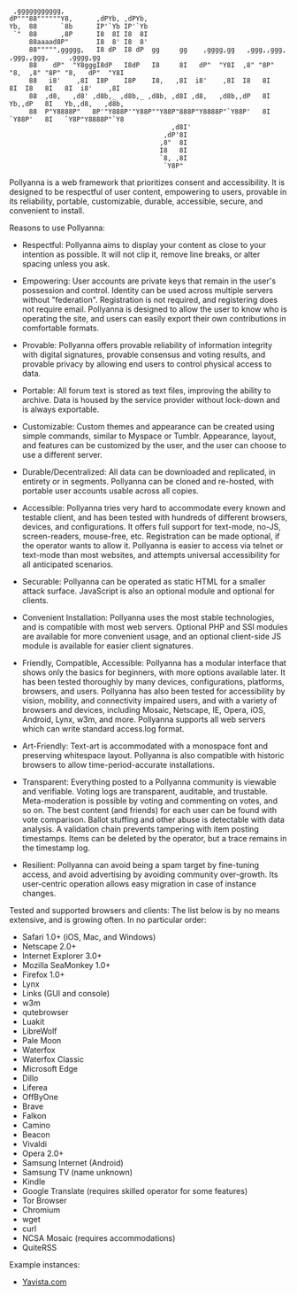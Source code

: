 ```
 ,ggggggggggg,
dP"""88""""""Y8,      ,dPYb, ,dPYb,
Yb,  88      `8b      IP'`Yb IP'`Yb
 `"  88      ,8P      I8  8I I8  8I
     88aaaad8P"       I8  8' I8  8'
     88""""",ggggg,   I8 dP  I8 dP  gg     gg    ,gggg,gg   ,ggg,,ggg,    ,ggg,,ggg,     ,gggg,gg
     88    dP"  "Y8gggI8dP   I8dP   I8     8I   dP"  "Y8I  ,8" "8P" "8,  ,8" "8P" "8,   dP"  "Y8I
     88   i8'    ,8I  I8P    I8P    I8,   ,8I  i8'    ,8I  I8   8I   8I  I8   8I   8I  i8'    ,8I
     88  ,d8,   ,d8' ,d8b,_ ,d8b,_ ,d8b, ,d8I ,d8,   ,d8b,,dP   8I   Yb,,dP   8I   Yb,,d8,   ,d8b,
     88  P"Y8888P"   8P'"Y888P'"Y88P""Y88P"888P"Y8888P"`Y88P'   8I   `Y88P'   8I   `Y8P"Y8888P"`Y8
                                         ,d8I'
                                       ,dP'8I
                                      ,8"  8I
                                      I8   8I
                                      `8, ,8I
                                       `Y8P"
```
Pollyanna is a web framework that prioritizes consent and accessibility.
It is designed to be respectful of user content, empowering to users, provable in its reliability, portable,
customizable, durable, accessible, secure, and convenient to install.

Reasons to use Pollyanna:

* Respectful:
Pollyanna aims to display your content as close to your intention as possible.
It will not clip it, remove line breaks, or alter spacing unless you ask.

* Empowering:
User accounts are private keys that remain in the user's possession and control.
Identity can be used across multiple servers without "federation".
Registration is not required, and registering does not require email.
Pollyanna is designed to allow the user to know who is operating the site,
and users can easily export their own contributions in comfortable formats.

* Provable:
Pollyanna offers provable reliability of information integrity with digital signatures,
provable consensus and voting results,
and provable privacy by allowing end users to control physical access to data.

* Portable:
All forum text is stored as text files, improving the ability to archive.
Data is housed by the service provider without lock-down and is always exportable.

* Customizable:
Custom themes and appearance can be created using simple commands, similar to Myspace or Tumblr.
Appearance, layout, and features can be customized by the user, and the user can choose to use a different server.

* Durable/Decentralized:
All data can be downloaded and replicated, in entirety or in segments.
Pollyanna can be cloned and re-hosted, with portable user accounts usable across all copies.

* Accessible:
Pollyanna tries very hard to accommodate every known and testable client,
and has been tested with hundreds of different browsers, devices, and configurations.
It offers full support for text-mode, no-JS, screen-readers, mouse-free, etc.
Registration can be made optional, if the operator wants to allow it.
Pollyanna is easier to access via telnet or text-mode than most websites,
and attempts universal accessibility for all anticipated scenarios.

* Securable:
Pollyanna can be operated as static HTML for a smaller attack surface.
JavaScript is also an optional module and optional for clients.

* Convenient Installation:
Pollyanna uses the most stable technologies, and is compatible with most web servers.
Optional PHP and SSI modules are available for more convenient usage,
and an optional client-side JS module is available for easier client signatures.

* Friendly, Compatible, Accessible:
Pollyanna has a modular interface that shows only the basics for beginners, with more options available later.
It has been tested thoroughly by many devices, configurations, platforms, browsers, and users.
Pollyanna has also been tested for accessibility by vision, mobility, and connectivity impaired users,
and with a variety of browsers and devices, including Mosaic, Netscape, IE, Opera, iOS, Android, Lynx, w3m, and more.
Pollyanna supports all web servers which can write standard access.log format.

* Art-Friendly:
Text-art is accommodated with a monospace font and preserving whitespace layout.
Pollyanna is also compatible with historic browsers to allow time-period-accurate installations.

* Transparent:
Everything posted to a Pollyanna community is viewable and verifiable.
Voting logs are transparent, auditable, and trustable.
Meta-moderation is possible by voting and commenting on votes, and so on.
The best content (and friends) for each user can be found with vote comparison.
Ballot stuffing and other abuse is detectable with data analysis.
A validation chain prevents tampering with item posting timestamps.
Items can be deleted by the operator, but a trace remains in the timestamp log.

* Resilient:
Pollyanna can avoid being a spam target by fine-tuning access, and avoid advertising by avoiding community over-growth.
Its user-centric operation allows easy migration in case of instance changes.

Tested and supported browsers and clients:
The list below is by no means extensive, and is growing often. In no particular order:

* Safari 1.0+ (iOS, Mac, and Windows)
* Netscape 2.0+
* Internet Explorer 3.0+
* Mozilla SeaMonkey 1.0+
* Firefox 1.0+
* Lynx
* Links (GUI and console)
* w3m
* qutebrowser
* Luakit
* LibreWolf
* Pale Moon
* Waterfox
* Waterfox Classic
* Microsoft Edge
* Dillo
* Liferea
* OffByOne
* Brave
* Falkon
* Camino
* Beacon
* Vivaldi
* Opera 2.0+
* Samsung Internet (Android)
* Samsung TV (name unknown)
* Kindle
* Google Translate (requires skilled operator for some features)
* Tor Browser
* Chromium
* wget
* curl
* NCSA Mosaic (requires accommodations)
* QuiteRSS

Example instances:

* [Yavista.com](http://www.yavista.com/)
